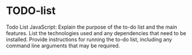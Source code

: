 # TODO-list
Todo List JavaScript: Explain the purpose of the to-do list and the main features. List the technologies used and any dependencies that need to be installed. Provide instructions for running the to-do list, including any command line arguments that may be required.
